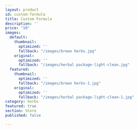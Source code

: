 ```yaml
---
layout: product
id: custom-formula
title: Custom Formula
description: ''
price: "10"
images:
  default:
    thumbnail:
      optimized: ''
      fallback: "/images/brown herbs.jpg"
    original:
      optimized: ''
      fallback: "/images/herbal package-light-clean.jpg"
  featured:
    thumbnail:
      optimized: ''
      fallback: "/images/brown herbs-1.jpg"
    original:
      optimized: ''
      fallback: "/images/herbal package-light-clean-1.jpg"
category: herbs
featured: true
section: Store
published: false

---
```

